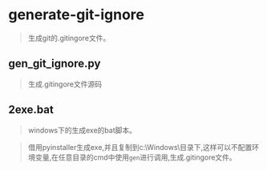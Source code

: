 # generate-git-ignore

> 生成git的.gitingore文件。

## gen_git_ignore.py

> 生成.gitingore文件源码

## 2exe.bat

> windows下的生成exe的bat脚本。

> 借用pyinstaller生成exe,并且复制到c:\Windows\目录下,这样可以不配置环境变量,在任意目录的cmd中使用`gen`进行调用,生成.gitingore文件。
